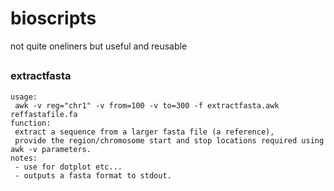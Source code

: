 # bioscripts
not quite oneliners but useful and reusable 


##
### extractfasta
```
usage:
 awk -v reg="chr1" -v from=100 -v to=300 -f extractfasta.awk reffastafile.fa
function:
 extract a sequence from a larger fasta file (a reference), 
 provide the region/chromosome start and stop locations required using awk -v parameters.
notes:
 - use for dotplot etc... 
 - outputs a fasta format to stdout.
```

